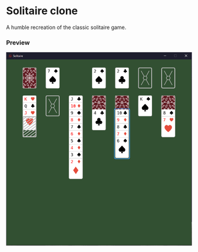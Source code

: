 # Solitaire clone
A humble recreation of the classic solitaire game.<br>

### Preview
![screenshot](https://github.com/montipls/solitaire/blob/main/preview.png?raw=true)
